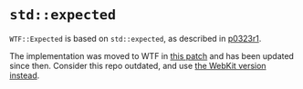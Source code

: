 # `std::expected`

`WTF::Expected` is based on `std::expected`, as described in [p0323r1](http://wg21.link/p0323r1).

The implementation was moved to WTF in [this patch](https://bugs.webkit.org/show_bug.cgi?id=164526) and has been updated since then. Consider this repo outdated, and use [the WebKit version instead](https://github.com/WebKit/webkit/blob/master/Source/WTF/wtf/Expected.h).
